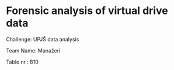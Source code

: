 # Forensic analysis of virtual drive data

Challenge: UPJŠ data analysis

Team Name: Manažeri

Table nr.: B10
